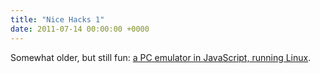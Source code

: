 ```yaml
---
title: "Nice Hacks 1"
date: 2011-07-14 00:00:00 +0000
---
```

Somewhat older, but still fun: <a href="http://bellard.org/jslinux/" target="_blank">a PC emulator in JavaScript, running Linux</a>.